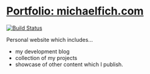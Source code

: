# [Portfolio: michaelfich.com](http://michaelfich.com)

[![Build Status](https://travis-ci.org/michaelfich/portfolio.svg?branch=master)](https://travis-ci.org/michaelfich/portfolio)

Personal website which includes...

* my development blog
* collection of my projects
* showcase of other content which I publish.
